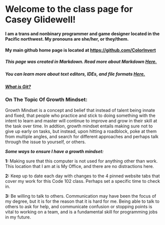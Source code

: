 # Welcome to the class page for Casey Glidewell!


#### I am a trans and nonbinary programmer and game designer located in the Pacific northwest. My pronouns are she/her, or they/them.



#### My main github home page is located at https://github.com/ColorInvert





##### This page was created in Markdown. Read more about Markdown [Here.](https://colorinvert.github.io/reading-notes/About-Markdown)



##### You can learn more about text editors, IDEs, and file formats [Here.](https://colorinvert.github.io/reading-notes/Choosing-A-Text-Editor)




##### [What is Git?](https://colorinvert.github.io/reading-notes/What-Is-Git)



### On The Topic Of Growth Mindset:
  Growth Mindset is a concept and belief that instead of talent being innate and fixed, that people who practice and stick to doing something with the intent to learn and master will continue to improve and grow in their skill at the task over time. In addtion, growth mindset entails making sure not to give up early on tasks, but instead, upon hitting a roadblock, poke at them from multiple angles, and search for different approaches and perhaps talk through the issue to yourself, or others.

***Some ways to ensure I have a growth mindset:***

**1:** Making sure that this computer is not used for anything other than work. This location that I am at is My Office, and there are no distractions here.

**2:** Keep up to date each day with changes to the 4 pinned website tabs that cover my work for this Code 102 class. Perhaps set a specific time to check in.

**3:** Be willing to talk to others. Communication may have been the focus of my degree, but it is for the reason that it is hard for me. Being able to talk to others to ask for help, and communicate confusion or stopping points is vital to working on a team, and is a fundamental skill for programming jobs in my future.
